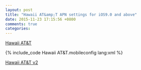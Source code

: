 ```yaml
---
layout: post
title: "Hawaii AT&amp;T APN settings for iOS9.0 and above"
date: 2015-11-23 17:15:56 +0800
comments: true
categories: 
---
```


<a href='/downloads/code/AT%26T.mobileconfig' class="blog-link">Hawaii AT&T</a>

{% include_code Hawaii AT&T.mobileconfig lang:xml %}

<a href='/downloads/code/AT%26T-2.mobileconfig' class="blog-link">Hawaii AT&T v2</a>